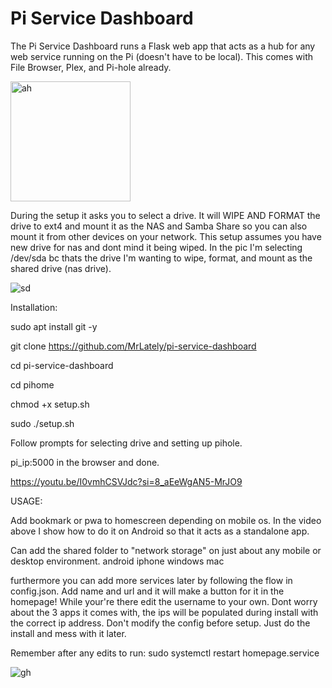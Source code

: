 # Pi Service Dashboard

The Pi Service Dashboard runs a Flask web app that acts as a hub for any web service running on the Pi (doesn't have to be local). This comes with File Browser, Plex, and Pi-hole already.

<img width="192" alt="ah" src="https://github.com/MrLately/pi-service-dashboard/assets/94589563/c2fcb472-7877-4c35-85c3-a5da28e6e307">


During the setup it asks you to select a drive. It will WIPE AND FORMAT the drive to ext4 and mount it as the NAS and Samba Share so you can also mount it from other devices on your network. This setup assumes you have new drive for nas and dont mind it being wiped. In the pic I'm selecting /dev/sda bc thats the drive I'm wanting to wipe, format, and mount as the shared drive (nas drive).

![sd](https://github.com/MrLately/pi-service-dashboard/assets/94589563/cb81cc74-3064-4f89-ab02-b9b909114e6f)

Installation:

sudo apt install git -y

git clone https://github.com/MrLately/pi-service-dashboard

cd pi-service-dashboard

cd pihome

chmod +x setup.sh

sudo ./setup.sh

Follow prompts for selecting drive and setting up pihole.

pi_ip:5000 in the browser and done.

https://youtu.be/I0vmhCSVJdc?si=8_aEeWgAN5-MrJO9

USAGE:

Add bookmark or pwa to homescreen depending on mobile os. In the video above I show how to do it on Android so that it acts as a standalone app.

Can add the shared folder to "network storage" on just about any mobile or desktop environment. android iphone windows mac

furthermore you can add more services later by following the flow in config.json. Add name and url and it will make a button for it in the homepage! While your're there edit the username to your own. Dont worry about the 3 apps it comes with, the ips will be populated during install with the correct ip address. Don't
modify the config before setup. Just do the install and mess with it later.

Remember after any edits to run: sudo systemctl restart homepage.service

![gh](https://github.com/MrLately/pi-service-dashboard/assets/94589563/3d5f4320-2a3c-4426-8e48-bc05baf1e75a)




